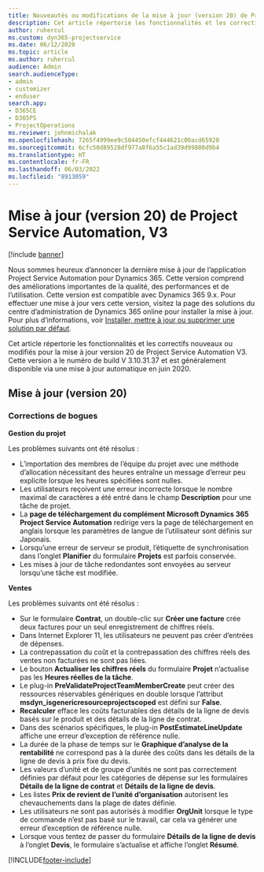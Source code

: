 ```yaml
---
title: Nouveautés ou modifications de la mise à jour (version 20) de Project Service Automation (correctif logiciel), V3
description: Cet article répertorie les fonctionnalités et les correctifs disponibles dans la mise à jour de Project Service Automation version 20, V3
author: ruhercul
ms.custom: dyn365-projectservice
ms.date: 06/12/2020
ms.topic: article
ms.author: ruhercul
audience: Admin
search.audienceType:
- admin
- customizer
- enduser
search.app:
- D365CE
- D365PS
- ProjectOperations
ms.reviewer: johnmichalak
ms.openlocfilehash: 7265f4999ee9c584450efcf444621c00acd65920
ms.sourcegitcommit: 6cfc50d89528df977a8f6a55c1ad39d99800d9b4
ms.translationtype: HT
ms.contentlocale: fr-FR
ms.lasthandoff: 06/03/2022
ms.locfileid: "8913059"
---
```

# <a name="project-service-automation-update-release-20-v3"></a>Mise à jour (version 20) de Project Service Automation, V3

[!include [banner](../includes/psa-now-project-operations.md)]

Nous sommes heureux d’annoncer la dernière mise à jour de l’application Project Service Automation pour Dynamics 365. Cette version comprend des améliorations importantes de la qualité, des performances et de l’utilisation. Cette version est compatible avec Dynamics 365 9.x. Pour effectuer une mise à jour vers cette version, visitez la page des solutions du centre d’administration de Dynamics 365 online pour installer la mise à jour. Pour plus d’informations, voir [Installer, mettre à jour ou supprimer une solution par défaut](/power-platform/admin/install-remove-preferred-solution).

Cet article répertorie les fonctionnalités et les correctifs nouveaux ou modifiés pour la mise à jour version 20 de Project Service Automation V3. Cette version a le numéro de build V 3.10.31.37 et est généralement disponible via une mise à jour automatique en juin 2020.

## <a name="update-release-20"></a>Mise à jour (version 20)

### <a name="bug-fixes"></a>Corrections de bogues

**Gestion du projet**

Les problèmes suivants ont été résolus :

- L’importation des membres de l’équipe du projet avec une méthode d’allocation nécessitant des heures entraîne un message d’erreur peu explicite lorsque les heures spécifiées sont nulles.
- Les utilisateurs reçoivent une erreur incorrecte lorsque le nombre maximal de caractères a été entré dans le champ **Description** pour une tâche de projet.
- La **page de téléchargement du complément Microsoft Dynamics 365 Project Service Automation** redirige vers la page de téléchargement en anglais lorsque les paramètres de langue de l’utilisateur sont définis sur Japonais.
- Lorsqu’une erreur de serveur se produit, l’étiquette de synchronisation dans l’onglet **Planifier** du formulaire **Projets** est parfois conservée.
- Les mises à jour de tâche redondantes sont envoyées au serveur lorsqu’une tâche est modifiée.

**Ventes**

Les problèmes suivants ont été résolus :

- Sur le formulaire **Contrat**, un double-clic sur **Créer une facture** crée deux factures pour un seul enregistrement de chiffres réels.
- Dans Internet Explorer 11, les utilisateurs ne peuvent pas créer d’entrées de dépenses.
- La contrepassation du coût et la contrepassation des chiffres réels des ventes non facturées ne sont pas liées.
- Le bouton **Actualiser les chiffres réels** du formulaire **Projet** n’actualise pas les **Heures réelles de la tâche**.
- Le plug-in **PreValidateProjectTeamMemberCreate** peut créer des ressources réservables génériques en double lorsque l’attribut **msdyn_isgenericresourceprojectscoped** est défini sur **False**.
- **Recalculer** efface les coûts facturables des détails de la ligne de devis basés sur le produit et des détails de la ligne de contrat.
- Dans des scénarios spécifiques, le plug-in **PostEstimateLineUpdate** affiche une erreur d’exception de référence nulle.
- La durée de la phase de temps sur le **Graphique d’analyse de la rentabilité** ne correspond pas à la durée des coûts dans les détails de la ligne de devis à prix fixe du devis.
- Les valeurs d’unité et de groupe d’unités ne sont pas correctement définies par défaut pour les catégories de dépense sur les formulaires **Détails de la ligne de contrat** et **Détails de la ligne de devis**.
- Les listes **Prix de revient de l’unité d’organisation** autorisent les chevauchements dans la plage de dates définie.
- Les utilisateurs ne sont pas autorisés à modifier **OrgUnit** lorsque le type de commande n’est pas basé sur le travail, car cela va générer une erreur d’exception de référence nulle.
- Lorsque vous tentez de passer du formulaire **Détails de la ligne de devis** à l’onglet **Devis**, le formulaire s’actualise et affiche l’onglet **Résumé**.


[!INCLUDE[footer-include](../includes/footer-banner.md)]
